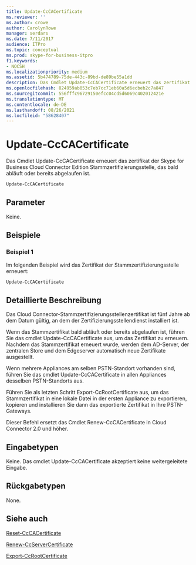 ```yaml
---
title: Update-CcCACertificate
ms.reviewer: ''
ms.author: crowe
author: CarolynRowe
manager: serdars
ms.date: 7/11/2017
audience: ITPro
ms.topic: conceptual
ms.prod: skype-for-business-itpro
f1.keywords:
- NOCSH
ms.localizationpriority: medium
ms.assetid: 5b474789-75de-443c-89bd-de89be55a1dd
description: Das Cmdlet Update-CcCACertificate erneuert das zertifikat der Skype for Business Cloud Connector Edition Stammzertifizierungsstelle, das bald abläuft oder bereits abgelaufen ist.
ms.openlocfilehash: 824959ab053c7eb7cc71eb60a5d6ecbeb2c7a847
ms.sourcegitcommit: 556fffc96729150efcc04cd5d6069c402012421e
ms.translationtype: MT
ms.contentlocale: de-DE
ms.lasthandoff: 08/26/2021
ms.locfileid: "58628407"
---
```

# <a name="update-cccacertificate"></a>Update-CcCACertificate
 
Das Cmdlet Update-CcCACertificate erneuert das zertifikat der Skype for Business Cloud Connector Edition Stammzertifizierungsstelle, das bald abläuft oder bereits abgelaufen ist. 
  
```powershell
Update-CcCACertificate
```

## <a name="parameters"></a>Parameter

Keine.
  
## <a name="examples"></a>Beispiele
<a name="Examples"> </a>

### <a name="example-1"></a>Beispiel 1

Im folgenden Beispiel wird das Zertifikat der Stammzertifizierungsstelle erneuert: 
  
```powershell
Update-CcCACertificate 
```

## <a name="detailed-description"></a>Detaillierte Beschreibung
<a name="DetailedDescription"> </a>

Das Cloud Connector-Stammzertifizierungsstellenzertifikat ist fünf Jahre ab dem Datum gültig, an dem der Zertifizierungsstellendienst installiert ist.
  
Wenn das Stammzertifikat bald abläuft oder bereits abgelaufen ist, führen Sie das cmdlet Update-CcCACertificate aus, um das Zertifikat zu erneuern. Nachdem das Stammzertifikat erneuert wurde, werden dem AD-Server, der zentralen Store und dem Edgeserver automatisch neue Zertifikate ausgestellt.
  
Wenn mehrere Appliances am selben PSTN-Standort vorhanden sind, führen Sie das cmdlet Update-CcCACertificate in allen Appliances desselben PSTN-Standorts aus.
  
Führen Sie als letzten Schritt Export-CcRootCertificate aus, um das Stammzertifikat in eine lokale Datei in der ersten Appliance zu exportieren, kopieren und installieren Sie dann das exportierte Zertifikat in Ihre PSTN-Gateways.
  
Dieser Befehl ersetzt das Cmdlet Renew-CcCACertificate in Cloud Connector 2.0 und höher.
  
## <a name="input-types"></a>Eingabetypen
<a name="InputTypes"> </a>

Keine. Das cmdlet Update-CcCACertificate akzeptiert keine weitergeleitete Eingabe.
  
## <a name="return-types"></a>Rückgabetypen
<a name="ReturnTypes"> </a>

None. 
  
## <a name="see-also"></a>Siehe auch
<a name="ReturnTypes"> </a>

[Reset-CcCACertificate](reset-cccacertificate.md)
  
[Renew-CcServerCertificate](renew-ccservercertificate.md)
  
[Export-CcRootCertificate](export-ccrootcertificate.md)
  

